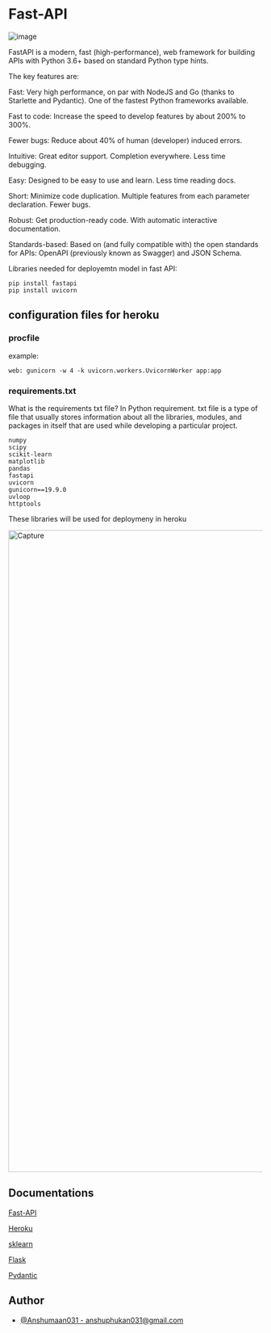 # Fast-API

![image](https://user-images.githubusercontent.com/67821036/184329245-59db7ba0-9794-4f2d-a7c9-38e1dc6670b6.png)

FastAPI is a modern, fast (high-performance), web framework for building APIs with Python 3.6+ based on standard Python type hints.

The key features are:

Fast: Very high performance, on par with NodeJS and Go (thanks to Starlette and Pydantic). One of the fastest Python frameworks available.

Fast to code: Increase the speed to develop features by about 200% to 300%. 

Fewer bugs: Reduce about 40% of human (developer) induced errors. 

Intuitive: Great editor support. Completion everywhere. Less time debugging.

Easy: Designed to be easy to use and learn. Less time reading docs.

Short: Minimize code duplication. Multiple features from each parameter declaration. Fewer bugs.

Robust: Get production-ready code. With automatic interactive documentation.

Standards-based: Based on (and fully compatible with) the open standards for APIs: OpenAPI (previously known as Swagger) and JSON Schema.

Libraries needed for deployemtn model in fast API:

```
pip install fastapi
pip install uvicorn
```

## configuration files for heroku

### procfile

example:
```
web: gunicorn -w 4 -k uvicorn.workers.UvicornWorker app:app
```

### requirements.txt

What is the requirements txt file?
In Python requirement. txt file is a type of file that usually stores information about all the libraries, modules, and packages in itself that are used while developing a particular project.

```
numpy
scipy
scikit-learn
matplotlib
pandas
fastapi
uvicorn
gunicorn==19.9.0
uvloop
httptools
```

These libraries will be used for deploymeny in heroku

<img width="1272" alt="Capture" src="https://user-images.githubusercontent.com/67821036/184329297-d8014672-0c6f-497b-8ec4-787de1a69e91.PNG">

## Documentations

[Fast-API](https://fastapi.tiangolo.com/) 

[Heroku](https://devcenter.heroku.com/categories/reference)

[sklearn](https://devdocs.io/scikit_learn/) 

[Flask](https://flask.palletsprojects.com/en/2.1.x/) 

[Pydantic](https://pydantic-docs.helpmanual.io/) 



## Author 

- [@Anshumaan031 - <anshuphukan031@gmail.com>](https://github.com/Anshumaan031)
